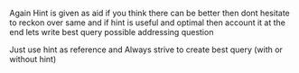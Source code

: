 Again Hint is given as aid
if you think there can be better then dont hesitate to reckon over same
and if hint is useful and optimal then account it
at the end lets write best query possible addressing question


Just use hint as reference
and Always strive to create best query (with or without hint)